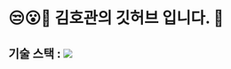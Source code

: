# 😒😮🤭 김호관의 깃허브 입니다. 👋

## 기술 스택 : <img src="https://img.shields.io/badge/html5-E34F26?style=for-the-badge&logo=html5&logoColor=white"/>
